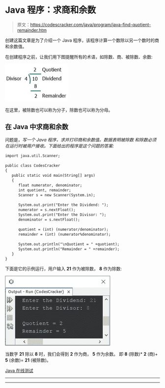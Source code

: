 # Java 程序：求商和余数

> 原文：<https://codescracker.com/java/program/java-find-quotient-remainder.htm>

创建这篇文章是为了介绍一个 Java 程序，该程序计算一个数除以另一个数时的商和余数值。

在创建程序之前，让我们用下图提醒所有的术语，如除数、商、被除数、余数:

![java divisor dividend quotient remainder](img/30385a74044377c24d29218352ef5ae3.png)

在这里，被除数也可以称为分子，除数也可以称为分母。

## 在 Java 中求商和余数

问题是，*写一个 Java 程序，求并打印商和余数值。数据表明被除数 和除数必须在运行时被用户接收。下面给出的程序是这个问题的答案:*

```
import java.util.Scanner;

public class CodesCracker
{
   public static void main(String[] args)
   {
      float numerator, denominator;
      int quotient, remainder;
      Scanner s = new Scanner(System.in);

      System.out.print("Enter the Dividend: ");
      numerator = s.nextFloat();
      System.out.print("Enter the Divisor: ");
      denominator = s.nextFloat();

      quotient = (int) (numerator/denominator);
      remainder = (int) (numerator%denominator);

      System.out.println("\nQuotient = " +quotient);
      System.out.println("Remainder = " +remainder);
   }
}
```

下面是它的示例运行，用户输入 **21** 作为被除数， **8** 作为除数:

![java compute quotient remainder](img/1b9208cd35fcd02d3ab6f506f7c42d32.png)

当数字 **21** 除以 **8** 时，我们会得到 **2** 作为商， **5** 作为余数。 即 **8** (除数)* **2** (商)+ **5** (余数)= **21** (被除数)。

[Java 在线测试](/exam/showtest.php?subid=1)

* * *

* * *